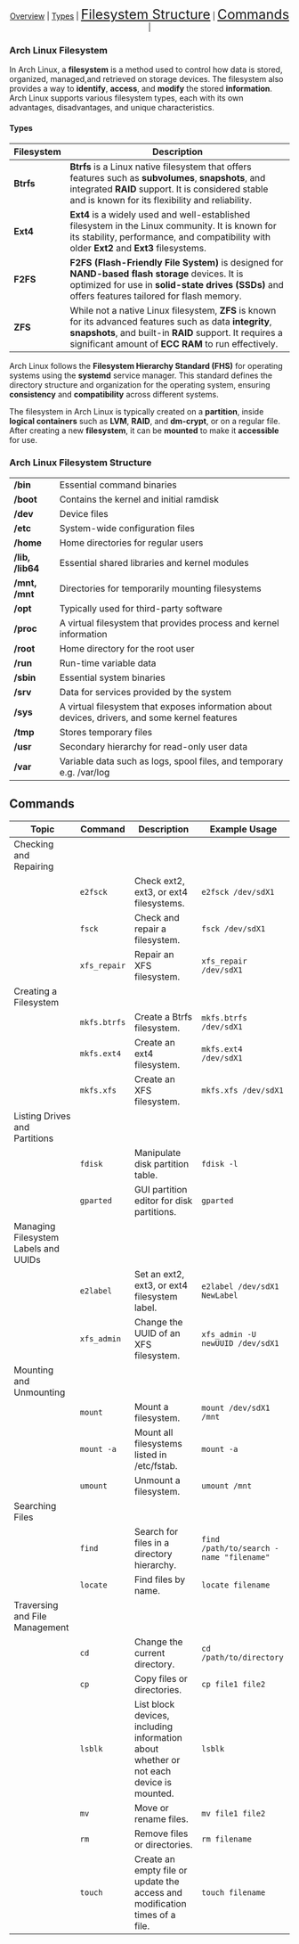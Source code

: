 <p align="center">
    <a href="#arch-linux-filesystem style="font-size: 24px;">Overview</a> |
     <a href="#types style="font-size: 24px;">Types</a> |
    <a href="#arch-linux-filesystem-structure" style="font-size: 24px;">Filesystem Structure</a> |
    <a href="#commands" style="font-size: 24px;">Commands</a> |
</p>

### Arch Linux Filesystem

In Arch Linux, a **filesystem** is a method used to control how data is stored, organized, managed,and retrieved on storage devices. The filesystem also provides a way to **identify**, **access**, and **modify** the stored **information**. Arch Linux supports various filesystem types, each with its own advantages, disadvantages, and unique characteristics.

#### Types

| Filesystem | Description |
| --- | --- |
| **Btrfs** | **Btrfs** is a Linux native filesystem that offers features such as **subvolumes**, **snapshots**, and integrated **RAID** support. It is considered stable and is known for its flexibility and reliability. |
| **Ext4** | **Ext4** is a widely used and well-established filesystem in the Linux community. It is known for its stability, performance, and compatibility with older **Ext2** and **Ext3** filesystems. |
| **F2FS** | **F2FS (Flash-Friendly File System)** is designed for **NAND-based flash storage** devices. It is optimized for use in **solid-state drives (SSDs)** and offers features tailored for flash memory. |
| **ZFS** | While not a native Linux filesystem, **ZFS** is known for its advanced features such as data **integrity**, **snapshots**, and built-in **RAID** support. It requires a significant amount of **ECC RAM** to run effectively. |

Arch Linux follows the **Filesystem Hierarchy Standard (FHS)** for operating systems using the **systemd** service manager. This standard defines the directory structure and organization for the operating system, ensuring **consistency** and **compatibility** across different systems.

The filesystem in Arch Linux is typically created on a **partition**, inside **logical containers** such as **LVM**, **RAID**, and **dm-crypt**, or on a regular file. After creating a new **filesystem**, it can be **mounted** to make it **accessible** for use.

### Arch Linux Filesystem Structure
|     |     |
| --- | --- |
| **/bin** | Essential command binaries |
| **/boot** | Contains the kernel and initial ramdisk |
| **/dev** | Device files |
| **/etc** | System-wide configuration files |
| **/home** | Home directories for regular users |
| **/lib, /lib64** | Essential shared libraries and kernel modules |
| **/mnt, /mnt** | Directories for temporarily mounting filesystems |
| **/opt** | Typically used for third-party software |
| **/proc** | A virtual filesystem that provides process and kernel information |
| **/root** | Home directory for the root user |
| **/run** | Run-time variable data |
| **/sbin** | Essential system binaries |
| **/srv** | Data for services provided by the system |
| **/sys** | A virtual filesystem that exposes information about devices, drivers, and some kernel features |
| **/tmp** | Stores temporary files |
| **/usr** | Secondary hierarchy for read-only user data |
| **/var** | Variable data such as logs, spool files, and temporary e.g. /var/log |

## Commands

| Topic | Command | Description | Example Usage |
| --- | --- | --- | --- |
| Checking and Repairing |  |  |  |
|  | `e2fsck` | Check ext2, ext3, or ext4 filesystems. | `e2fsck /dev/sdX1` |
|  | `fsck` | Check and repair a filesystem. | `fsck /dev/sdX1` |
|  | `xfs_repair` | Repair an XFS filesystem. | `xfs_repair /dev/sdX1` |
| Creating a Filesystem |  |  |  |
|  | `mkfs.btrfs` | Create a Btrfs filesystem. | `mkfs.btrfs /dev/sdX1` |
|  | `mkfs.ext4` | Create an ext4 filesystem. | `mkfs.ext4 /dev/sdX1` |
|  | `mkfs.xfs` | Create an XFS filesystem. | `mkfs.xfs /dev/sdX1` |
| Listing Drives and Partitions |  |  |  |
|  | `fdisk` | Manipulate disk partition table. | `fdisk -l` |
|  | `gparted` | GUI partition editor for disk partitions. | `gparted` |
| Managing Filesystem Labels and UUIDs |  |  |  |
|  | `e2label` | Set an ext2, ext3, or ext4 filesystem label. | `e2label /dev/sdX1 NewLabel` |
|  | `xfs_admin` | Change the UUID of an XFS filesystem. | `xfs_admin -U newUUID /dev/sdX1` |
| Mounting and Unmounting |  |  |  |
|  | `mount` | Mount a filesystem. | `mount /dev/sdX1 /mnt` |
|  | `mount -a` | Mount all filesystems listed in /etc/fstab. | `mount -a` |
|  | `umount` | Unmount a filesystem. | `umount /mnt` |
| Searching Files |  |  |  |
|  | `find` | Search for files in a directory hierarchy. | `find /path/to/search -name "filename"` |
|  | `locate` | Find files by name. | `locate filename` |
| Traversing and File Management |  |  |  |
|  | `cd` | Change the current directory. | `cd /path/to/directory` |
|  | `cp` | Copy files or directories. | `cp file1 file2` |
|  | `lsblk` | List block devices, including information about whether or not each device is mounted. | `lsblk` |
|  | `mv` | Move or rename files. | `mv file1 file2` |
|  | `rm` | Remove files or directories. | `rm filename` |
|  | `touch` | Create an empty file or update the access and modification times of a file. | `touch filename` |